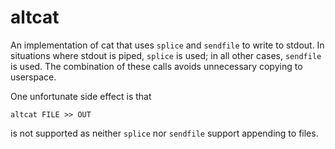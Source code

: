# altcat

An implementation of cat that uses `splice` and `sendfile` to write to
stdout. In situations where stdout is piped, `splice` is used; in all other
cases, `sendfile` is used. The combination of these calls avoids unnecessary
copying to userspace.

One unfortunate side effect is that

    altcat FILE >> OUT

is not supported as neither `splice` nor `sendfile` support appending to files.

